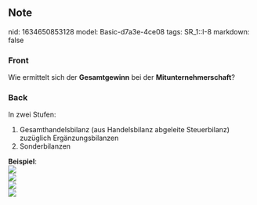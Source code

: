 ## Note
nid: 1634650853128
model: Basic-d7a3e-4ce08
tags: SR_1::I-8
markdown: false

### Front
Wie ermittelt sich der <b>Gesamtgewinn</b> bei der
<b>Mitunternehmerschaft</b>?

### Back
In zwei Stufen:
<div>
  <ol>
    <li>Gesamthandelsbilanz (aus Handelsbilanz abgeleite
    Steuerbilanz) zuzüglich Ergänzungsbilanzen
    <li>Sonderbilanzen
  </ol>
  <div>
    <b>Beispiel</b>:
  </div>
</div>
<div><img src="13526736.png"></div>
<div><img src="87822166.png"></div>
<div>
  <div><img src=
  "paste-950aaf72f6dc27147cc6a11a0e5881b02e5773b9.jpg"></div>
  <div><img src=
  "paste-3eccdb08dea886a59dab85615662d2ecc1fd5914.jpg"></div>
</div>
